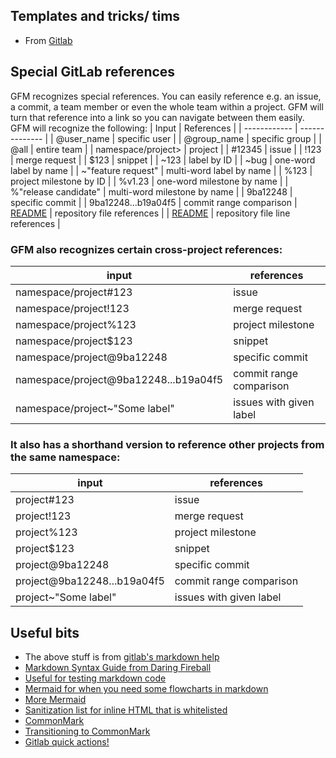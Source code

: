 ## Templates and tricks/ tims

- From [Gitlab](https://nest.parrotsec.org/help/user/project/description_templates)

## Special GitLab references
GFM recognizes special references. You can easily reference e.g. an issue, a commit, a team member or even the whole team within a project.
GFM will turn that reference into a link so you can navigate between them easily. GFM will recognize the following:
|   Input      | References     |
| ------------ | -------------- |
| @user_name   | specific user  | 
| @group_name  | specific group |
| @all         | entire team    |
| namespace/project> | project  |
| #12345      |    issue       |
| !123        | merge request  | 
| $123        | snippet        |
| ~123        |  label by ID   |
| ~bug | one-word label by name |
| ~"feature request" | multi-word label by name |
|   %123 | project milestone by ID |
| %v1.23 | one-word milestone by name |
| %"release candidate" | multi-word milestone by name |
| 9ba12248 | specific commit | 
| 9ba12248...b19a04f5 | commit range comparison |
[README](doc/README) | repository file references |
| [README](doc/README#L13) | repository file line references |

### GFM also recognizes certain cross-project references:

| input | references |
| -------- | -------- |
| namespace/project#123 | issue |
| namespace/project!123 | merge request |
| namespace/project%123 | project milestone |
| namespace/project$123 | snippet |
| namespace/project@9ba12248 | specific commit |
| namespace/project@9ba12248...b19a04f5 | commit range comparison |
| namespace/project~"Some label" | issues with given label |

### It also has a shorthand version to reference other projects from the same namespace:

| input | references |
| -------- | -------- |
| project#123 | issue |
| project!123 | merge request |
| project%123 | project milestone |
| project$123 | snippet |
| project@9ba12248 | specific commit |
| project@9ba12248...b19a04f5 | commit range comparison |
| project~"Some label" | issues with given label |


## Useful bits 
- The above stuff is from [gitlab's markdown help](https://nest.parrotsec.org/help/user/markdown)
- [Markdown Syntax Guide from Daring Fireball](https://daringfireball.net/projects/markdown/syntax)
- [Useful for testing markdown code](https://daringfireball.net/projects/markdown/syntax)
- [Mermaid for when you need some flowcharts in markdown](https://gitlab.com/gitlab-org/gitlab-ce/blob/master/doc/user/markdown.md#mermaid/)
- [More Mermaid](https://mermaidjs.github.io/)
- [Sanitization list for inline HTML that is whitelisted](https://www.rubydoc.info/gems/html-pipeline/1.11.0/HTML/Pipeline/SanitizationFilter#WHITELIST-constant)
- [CommonMark](https://spec.commonmark.org/dingus/)
- [Transitioning to CommonMark](https://gitlab.com/gitlab-org/gitlab-ce/blob/master/doc/user/markdown.md#emoji)
- [Gitlab quick actions!](https://nest.parrotsec.org/help/user/project/quick_actions)